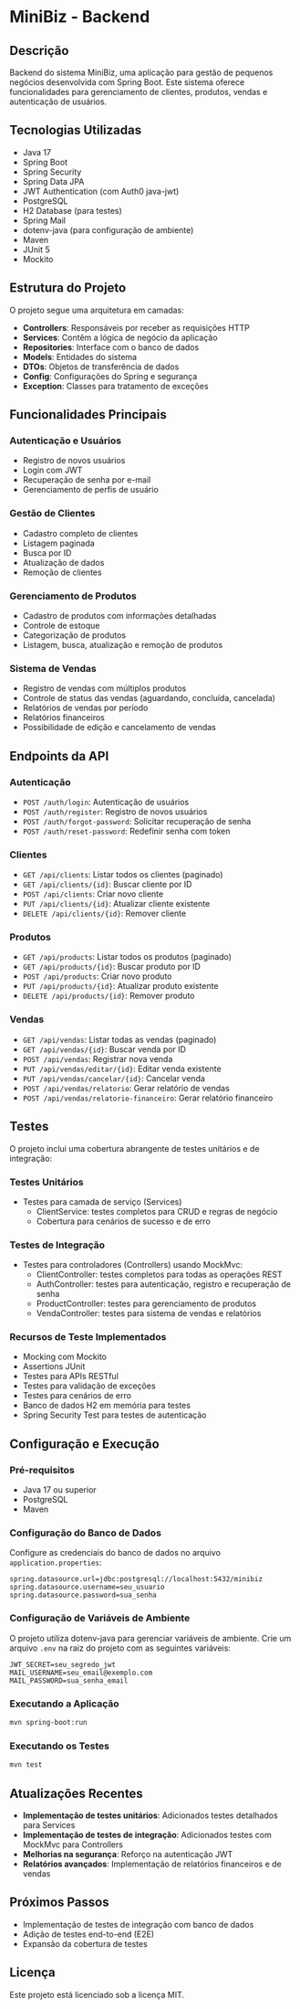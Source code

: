 # MiniBiz - Backend

## Descrição
Backend do sistema MiniBiz, uma aplicação para gestão de pequenos negócios desenvolvida com Spring Boot. Este sistema oferece funcionalidades para gerenciamento de clientes, produtos, vendas e autenticação de usuários.

## Tecnologias Utilizadas
- Java 17
- Spring Boot
- Spring Security
- Spring Data JPA
- JWT Authentication (com Auth0 java-jwt)
- PostgreSQL
- H2 Database (para testes)
- Spring Mail
- dotenv-java (para configuração de ambiente)
- Maven
- JUnit 5
- Mockito

## Estrutura do Projeto
O projeto segue uma arquitetura em camadas:

- **Controllers**: Responsáveis por receber as requisições HTTP
- **Services**: Contêm a lógica de negócio da aplicação
- **Repositories**: Interface com o banco de dados
- **Models**: Entidades do sistema
- **DTOs**: Objetos de transferência de dados
- **Config**: Configurações do Spring e segurança
- **Exception**: Classes para tratamento de exceções

## Funcionalidades Principais

### Autenticação e Usuários
- Registro de novos usuários
- Login com JWT
- Recuperação de senha por e-mail
- Gerenciamento de perfis de usuário

### Gestão de Clientes
- Cadastro completo de clientes
- Listagem paginada
- Busca por ID
- Atualização de dados
- Remoção de clientes

### Gerenciamento de Produtos
- Cadastro de produtos com informações detalhadas
- Controle de estoque
- Categorização de produtos
- Listagem, busca, atualização e remoção de produtos

### Sistema de Vendas
- Registro de vendas com múltiplos produtos
- Controle de status das vendas (aguardando, concluída, cancelada)
- Relatórios de vendas por período
- Relatórios financeiros
- Possibilidade de edição e cancelamento de vendas

## Endpoints da API

### Autenticação
- `POST /auth/login`: Autenticação de usuários
- `POST /auth/register`: Registro de novos usuários
- `POST /auth/forgot-password`: Solicitar recuperação de senha
- `POST /auth/reset-password`: Redefinir senha com token

### Clientes
- `GET /api/clients`: Listar todos os clientes (paginado)
- `GET /api/clients/{id}`: Buscar cliente por ID
- `POST /api/clients`: Criar novo cliente
- `PUT /api/clients/{id}`: Atualizar cliente existente
- `DELETE /api/clients/{id}`: Remover cliente

### Produtos
- `GET /api/products`: Listar todos os produtos (paginado)
- `GET /api/products/{id}`: Buscar produto por ID
- `POST /api/products`: Criar novo produto
- `PUT /api/products/{id}`: Atualizar produto existente
- `DELETE /api/products/{id}`: Remover produto

### Vendas
- `GET /api/vendas`: Listar todas as vendas (paginado)
- `GET /api/vendas/{id}`: Buscar venda por ID
- `POST /api/vendas`: Registrar nova venda
- `PUT /api/vendas/editar/{id}`: Editar venda existente
- `PUT /api/vendas/cancelar/{id}`: Cancelar venda
- `POST /api/vendas/relatorio`: Gerar relatório de vendas
- `POST /api/vendas/relatorio-financeiro`: Gerar relatório financeiro

## Testes
O projeto inclui uma cobertura abrangente de testes unitários e de integração:

### Testes Unitários
- Testes para camada de serviço (Services)
  - ClientService: testes completos para CRUD e regras de negócio
  - Cobertura para cenários de sucesso e de erro

### Testes de Integração
- Testes para controladores (Controllers) usando MockMvc:
  - ClientController: testes completos para todas as operações REST
  - AuthController: testes para autenticação, registro e recuperação de senha
  - ProductController: testes para gerenciamento de produtos
  - VendaController: testes para sistema de vendas e relatórios

### Recursos de Teste Implementados
- Mocking com Mockito
- Assertions JUnit
- Testes para APIs RESTful
- Testes para validação de exceções
- Testes para cenários de erro
- Banco de dados H2 em memória para testes
- Spring Security Test para testes de autenticação

## Configuração e Execução

### Pré-requisitos
- Java 17 ou superior
- PostgreSQL
- Maven

### Configuração do Banco de Dados
Configure as credenciais do banco de dados no arquivo `application.properties`:

```
spring.datasource.url=jdbc:postgresql://localhost:5432/minibiz
spring.datasource.username=seu_usuario
spring.datasource.password=sua_senha
```

### Configuração de Variáveis de Ambiente
O projeto utiliza dotenv-java para gerenciar variáveis de ambiente. Crie um arquivo `.env` na raiz do projeto com as seguintes variáveis:

```
JWT_SECRET=seu_segredo_jwt
MAIL_USERNAME=seu_email@exemplo.com
MAIL_PASSWORD=sua_senha_email
```

### Executando a Aplicação
```bash
mvn spring-boot:run
```

### Executando os Testes
```bash
mvn test
```

## Atualizações Recentes
- **Implementação de testes unitários**: Adicionados testes detalhados para Services
- **Implementação de testes de integração**: Adicionados testes com MockMvc para Controllers
- **Melhorias na segurança**: Reforço na autenticação JWT
- **Relatórios avançados**: Implementação de relatórios financeiros e de vendas

## Próximos Passos
- Implementação de testes de integração com banco de dados
- Adição de testes end-to-end (E2E)
- Expansão da cobertura de testes

## Licença
Este projeto está licenciado sob a licença MIT.

